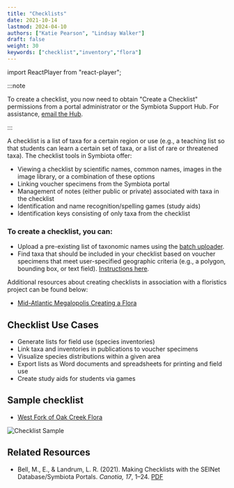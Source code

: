 ```yaml
---
title: "Checklists"
date: 2021-10-14
lastmod: 2024-04-10
authors: ["Katie Pearson", "Lindsay Walker"]
draft: false
weight: 30
keywords: ["checklist","inventory","flora"]
---
```


import ReactPlayer from "react-player";

:::note

To create a checklist, you now need to obtain "Create a Checklist" permissions from a portal administrator or the Symbiota Support Hub. For assistance, [email the Hub](mailto:help@symbiota.org).

:::

A checklist is a list of taxa for a certain region or use (e.g., a teaching list so that students can learn a certain set of taxa, or a list of rare or threatened taxa). The checklist tools in Symbiota offer:
  * Viewing a checklist by scientific names, common names, images in the image library, or a combination of these options
  * Linking voucher specimens from the Symbiota portal
  * Management of notes (either public or private) associated with taxa in the checklist
  * Identification and name recognition/spelling games (study aids)
  * Identification keys consisting of only taxa from the checklist

<ReactPlayer
  playing={false}
  controls
  url="http://www.youtube.com/watch?v=YwBC-52j6Ps"
/>

### To create a checklist, you can:
  * Upload a pre-existing list of taxonomic names using the [batch uploader](adding_taxa#batch-uploading-taxa-from-a-file).
  * Find taxa that should be included in your checklist based on voucher specimens that meet user-specified geographic criteria (e.g., a polygon, bounding box, or text field). [Instructions here](adding_taxa#batch-adding-taxa-by-searching-the-portal).

Additional resources about creating checklists in association with a floristics project can be found below:
* [Mid-Atlantic Megalopolis Creating a Flora](https://www.mamdigitization.org/_files/ugd/6f7156_e81b7b8abc6746b9af680bad1d60911a.pdf)

## Checklist Use Cases
- Generate lists for field use (species inventories)
- Link taxa and inventories in publications to voucher specimens
- Visualize species distributions within a given area 
- Export lists as Word documents and spreadsheets for printing and field use
- Create study aids for students via games

## Sample checklist
- [West Fork of Oak Creek Flora](https://swbiodiversity.org/seinet/checklists/checklist.php?clid=2&pid=1)

![Checklist Sample](/img/checklists_oakcreekexample.png)

## Related Resources
- Bell, M., E., & Landrum, L. R. (2021). Making Checklists with the SEINet Database/Symbiota Portals. _Canotia, 17_, 1–24. [PDF](https://canotia.org/volumes/vol17/1-Checklists.pdf)
